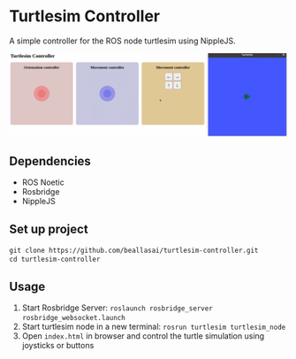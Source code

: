 # Turtlesim Controller

A simple controller for the ROS node turtlesim using NippleJS.

![gif](.fig/demo.gif)


## Dependencies
- ROS Noetic
- Rosbridge
- NippleJS


## Set up project
```
git clone https://github.com/beallasai/turtlesim-controller.git
cd turtlesim-controller
```


## Usage
1. Start Rosbridge Server: `roslaunch rosbridge_server rosbridge_websocket.launch`
2. Start turtlesim node in a new terminal: `rosrun turtlesim turtlesim_node`
3. Open `index.html` in browser and control the turtle simulation using joysticks or buttons
